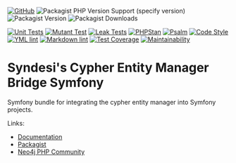 [![GitHub](https://img.shields.io/github/license/Syndesi/cypher-entity-manager)](https://github.com/Syndesi/cypher-entity-manager/blob/main/LICENSE)
![Packagist PHP Version Support (specify version)](https://img.shields.io/packagist/php-v/syndesi/cypher-entity-manager-bridge-symfony/dev-main)
![Packagist Version](https://img.shields.io/packagist/v/syndesi/cypher-entity-manager-bridge-symfony)
![Packagist Downloads](https://img.shields.io/packagist/dm/syndesi/cypher-entity-manager-bridge-symfony)

[![Unit Tests](https://github.com/Syndesi/cypher-entity-manager-bridge-symfony/actions/workflows/ci-unit-test.yml/badge.svg)](https://github.com/Syndesi/cypher-entity-manager-bridge-symfony/actions/workflows/ci-unit-test.yml)
[![Mutant Test](https://github.com/Syndesi/cypher-entity-manager-bridge-symfony/actions/workflows/ci-mutant-test.yml/badge.svg)](https://github.com/Syndesi/cypher-entity-manager-bridge-symfony/actions/workflows/ci-mutant-test.yml)
[![Leak Tests](https://github.com/Syndesi/cypher-entity-manager-bridge-symfony/actions/workflows/ci-leak-test.yml/badge.svg)](https://github.com/Syndesi/cypher-entity-manager-bridge-symfony/actions/workflows/ci-leak-test.yml)
[![PHPStan](https://github.com/Syndesi/cypher-entity-manager-bridge-symfony/actions/workflows/ci-phpstan.yml/badge.svg)](https://github.com/Syndesi/cypher-entity-manager-bridge-symfony/actions/workflows/ci-phpstan.yml)
[![Psalm](https://github.com/Syndesi/cypher-entity-manager-bridge-symfony/actions/workflows/ci-psalm.yml/badge.svg)](https://github.com/Syndesi/cypher-entity-manager-bridge-symfony/actions/workflows/ci-psalm.yml)
[![Code Style](https://github.com/Syndesi/cypher-entity-manager-bridge-symfony/actions/workflows/ci-code-style.yml/badge.svg)](https://github.com/Syndesi/cypher-entity-manager-bridge-symfony/actions/workflows/ci-code-style.yml)
[![YML lint](https://github.com/Syndesi/cypher-entity-manager-bridge-symfony/actions/workflows/ci-yml-lint.yml/badge.svg)](https://github.com/Syndesi/cypher-entity-manager-bridge-symfony/actions/workflows/ci-yml-lint.yml)
[![Markdown lint](https://github.com/Syndesi/cypher-entity-manager-bridge-symfony/actions/workflows/ci-markdown-lint.yml/badge.svg)](https://github.com/Syndesi/cypher-entity-manager-bridge-symfony/actions/workflows/ci-markdown-lint.yml)
[![Test Coverage](https://api.codeclimate.com/v1/badges/d4543cc331d4226efa0e/test_coverage)](https://codeclimate.com/github/Syndesi/cypher-entity-manager-bridge-symfony/test_coverage)
[![Maintainability](https://api.codeclimate.com/v1/badges/d4543cc331d4226efa0e/maintainability)](https://codeclimate.com/github/Syndesi/cypher-entity-manager-bridge-symfony/maintainability)

# Syndesi's Cypher Entity Manager Bridge Symfony

Symfony bundle for integrating the cypher entity manager into Symfony projects.

Links:

- [Documentation](https://syndesi.github.io/cypher-entity-manager-bridge-symfony)
- [Packagist](https://packagist.org/packages/syndesi/cypher-entity-manager-bridge-symfony)
- [Neo4j PHP Community](https://github.com/neo4j-php)

